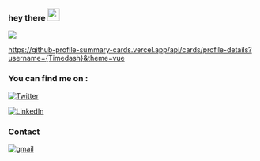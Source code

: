 ### hey there <img src="https://media.giphy.com/media/hvRJCLFzcasrR4ia7z/giphy.gif" width="25px">
![](https://visitor-badge.glitch.me/badge?page_id=Gand0r.Gand0r)


https://github-profile-summary-cards.vercel.app/api/cards/profile-details?username={Timedash}&theme=vue

<!-- Actual text -->

### You can find me on :
[![Twitter][1.1]][1]

[![LinkedIn][1.2]][2]

### Contact 
[![gmail][1.3]][3]

<!-- Icons -->

[1.1]: https://img.shields.io/badge/Twitter-1DA1F2?style=for-the-badge&logo=twitter&logoColor=white
[1.2]: https://img.shields.io/badge/LinkedIn-0077B5?style=for-the-badge&logo=linkedin&logoColor=white
[1.3]: https://img.shields.io/badge/Gmail-D14836?style=for-the-badge&logo=gmail&logoColor=white

<!-- Links to your social media accounts -->

[1]: https://twitter.com/rumahnyamertua
[2]: https://www.linkedin.com/mwlite/in/indrasetiawanbatam
[3]: https://mail.google.com
